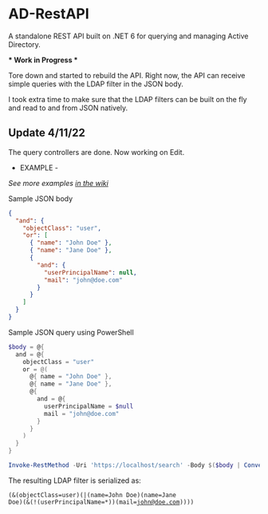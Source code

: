 # AD-RestAPI
A standalone REST API built on .NET 6 for querying and managing Active Directory.

__* Work in Progress *__

Tore down and started to rebuild the API.
Right now, the API can receive simple queries with the LDAP filter in the JSON body.

I took extra time to make sure that the LDAP filters can be built on the fly and read to and from JSON natively.

## Update 4/11/22

The query controllers are done.  Now working on Edit.

* EXAMPLE -

_See more examples [in the wiki](https://github.com/Yevrag35/AD-RestAPI/wiki/LDAP-Filters---JSON-Body-syntax)_

Sample JSON body
```JSON
{
  "and": {
    "objectClass": "user",
    "or": [
      { "name": "John Doe" },
      { "name": "Jane Doe" },
      {
        "and": {
          "userPrincipalName": null,
          "mail": "john@doe.com"
        }
      }
    ]
  }
}
```

Sample JSON query using PowerShell
```PowerShell
$body = @{
  and = @{
    objectClass = "user"
    or = @(
      @{ name = "John Doe" },
      @{ name = "Jane Doe" },
      @{ 
        and = @{
          userPrincipalName = $null
          mail = "john@doe.com"
        }
      }
    )
  }
}

Invoke-RestMethod -Uri 'https://localhost/search' -Body $($body | ConvertTo-Json -Depth 4)
```

The resulting LDAP filter is serialized as:

<code>(&(objectClass=user)(|(name=John Doe)(name=Jane Doe)(&(!(userPrincipalName=*))(mail=john@doe.com))))</code>
